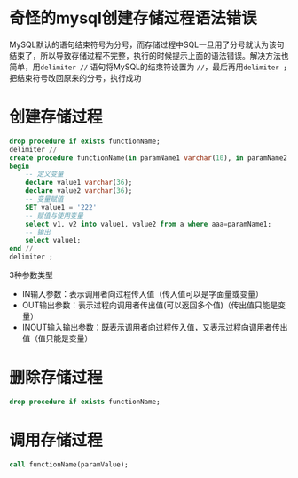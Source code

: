 # 奇怪的mysql创建存储过程语法错误

MySQL默认的语句结束符号为分号，而存储过程中SQL一旦用了分号就认为该句结束了，所以导致存储过程不完整，执行的时候提示上面的语法错误。解决方法也简单，用`delimiter //`  语句将MySQL的结束符设置为 `//`，最后再用`delimiter ;` 把结束符号改回原来的分号，执行成功

# 创建存储过程

```sql
drop procedure if exists functionName;
delimiter //
create procedure functionName(in paramName1 varchar(10), in paramName2 varchar(10))
begin
    -- 定义变量
    declare value1 varchar(36);
    declare value2 varchar(36);
    -- 变量赋值
    SET value1 = '222'
    -- 赋值与使用变量
    select v1, v2 into value1, value2 from a where aaa=paramName1;
    -- 输出
    select value1;
end //
delimiter ;
```

3种参数类型

- IN输入参数：表示调用者向过程传入值（传入值可以是字面量或变量）
- OUT输出参数：表示过程向调用者传出值(可以返回多个值)（传出值只能是变量）
- INOUT输入输出参数：既表示调用者向过程传入值，又表示过程向调用者传出值（值只能是变量）

# 删除存储过程

```sql
drop procedure if exists functionName;
```

# 调用存储过程

```sql
call functionName(paramValue);
```
